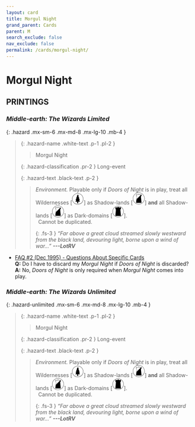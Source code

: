 ```yaml
---
layout: card
title: Morgul Night
grand_parent: Cards
parent: M
search_exclude: false
nav_exclude: false
permalink: /cards/morgul-night/
---
```


# Morgul Night


## PRINTINGS


### _Middle-earth: The Wizards Limited_

{: .hazard .mx-sm-6 .mx-md-8 .mx-lg-10 .mb-4 }
> {: .hazard-name .white-text .p-1 .pl-2 }
> > <div class="hazard-mp"></div>
> > <div class="card-name">Morgul Night</div>
>
> {: .hazard-classification .pr-2 }
> Long-event
>
> {: .hazard-text .black-text .p-2 }
> > _Environment._ Playable only if _Doors of Night_ is in play, treat all Wildernesses <nobr>[<img src="/assets/images/wilderness.svg">]</nobr> as Shadow-lands <nobr>[<img src="/assets/images/shadow-land.svg">]</nobr> **and** all Shadow-lands <nobr>[<img src="/assets/images/shadow-land.svg">]</nobr> as Dark-domains <nobr>[<img src="/assets/images/dark-domain.svg">]</nobr>. <br>&ensp;Cannot be duplicated. 
> > 
> > {: .fs-3 } 
> > _“Far above a great cloud streamed slowly westward from the black land, devouring light, borne upon a wind of war...”_ ***---&#65279;LotRV*** 
>

 - [FAQ #2 (Dec 1995) - Questions About Specific Cards](/original/rulings/faq-2/#questions-about-specific-cards)<br>**Q:** Do I have to discard my _Morgul Night_ if _Doors of Night_ is discarded?<br>**A:** No, _Doors of Night_ is only required when _Morgul Night_ comes into play.

### _Middle-earth: The Wizards Unlimited_

{: .hazard-unlimited .mx-sm-6 .mx-md-8 .mx-lg-10 .mb-4 }
> {: .hazard-name .white-text .p-1 .pl-2 }
> > <div class="hazard-mp"></div>
> > <div class="card-name">Morgul Night</div>
>
> {: .hazard-classification .pr-2 }
> Long-event
>
> {: .hazard-text .black-text .p-2 }
> > _Environment._ Playable only if _Doors of Night_ is in play, treat all Wildernesses <nobr>[<img src="/assets/images/wilderness.svg">]</nobr> as Shadow-lands <nobr>[<img src="/assets/images/shadow-land.svg">]</nobr> **and** all Shadow-lands <nobr>[<img src="/assets/images/shadow-land.svg">]</nobr> as Dark-domains <nobr>[<img src="/assets/images/dark-domain.svg">]</nobr>. <br>&ensp;Cannot be duplicated. 
> > 
> > {: .fs-3 } 
> > _“Far above a great cloud streamed slowly westward from the black land, devouring light, borne upon a wind of war...”_ ***---&#65279;LotRV*** 
>
